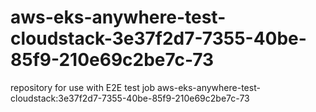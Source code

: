 # aws-eks-anywhere-test-cloudstack-3e37f2d7-7355-40be-85f9-210e69c2be7c-73
repository for use with E2E test job aws-eks-anywhere-test-cloudstack:3e37f2d7-7355-40be-85f9-210e69c2be7c-73
